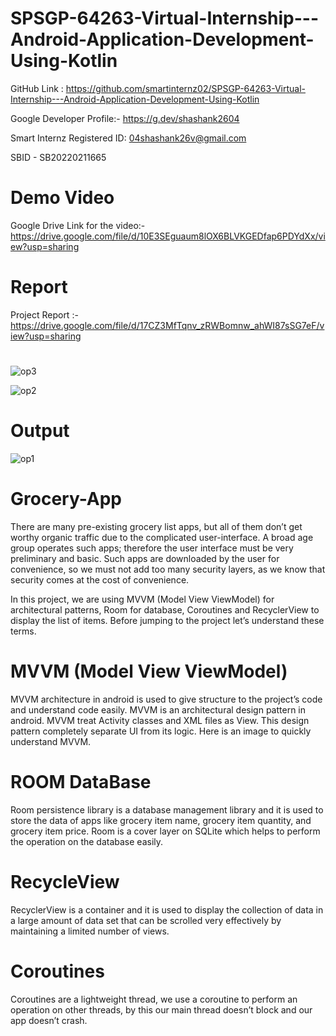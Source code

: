 # SPSGP-64263-Virtual-Internship---Android-Application-Development-Using-Kotlin

GitHub Link : https://github.com/smartinternz02/SPSGP-64263-Virtual-Internship---Android-Application-Development-Using-Kotlin

Google Developer Profile:- https://g.dev/shashank2604

Smart Internz Registered ID: 04shashank26v@gmail.com

SBID - SB20220211665

# Demo Video
Google Drive Link for the video:- https://drive.google.com/file/d/10E3SEguaum8lOX6BLVKGEDfap6PDYdXx/view?usp=sharing
# Report
Project Report :- https://drive.google.com/file/d/17CZ3MfTqnv_zRWBomnw_ahWI87sSG7eF/view?usp=sharing

#
![op3](https://user-images.githubusercontent.com/91933133/192144144-aa5cf626-d4a9-4518-9b08-320cce7236f1.jpeg)


![op2](https://user-images.githubusercontent.com/91933133/192144156-1d8383de-dda9-489f-b485-885309c01067.jpeg)
 
# Output 
![op1](https://user-images.githubusercontent.com/91933133/192144135-ec33e7f5-286b-4e33-9d50-f7761ee6a671.jpeg)


# Grocery-App

There are many pre-existing grocery list apps, but all of them don’t get worthy organic traffic due to the complicated user-interface. A broad age group operates such apps; therefore the user interface must be very preliminary and basic. Such apps are downloaded by the user for convenience, so we must not add too many security layers, as we know that security comes at the cost of convenience.

In this project, we are using MVVM (Model View ViewModel) for architectural patterns, Room for database, Coroutines and RecyclerView to display the list of items. Before jumping to the project let’s understand these terms.

# MVVM (Model View ViewModel)

MVVM architecture in android is used to give structure to the project’s code and understand code easily. MVVM is an architectural design pattern in android. MVVM treat Activity classes and XML files as View. This design pattern completely separate UI from its logic. Here is an image to quickly understand MVVM.

# ROOM DataBase

Room persistence library is a database management library and it is used to store the data of apps like grocery item name, grocery item quantity, and grocery item price. Room is a cover layer on SQLite which helps to perform the operation on the database easily.

# RecycleView

RecyclerView is a container and it is used to display the collection of data in a large amount of data set that can be scrolled very effectively by maintaining a limited number of views.

# Coroutines

Coroutines are a lightweight thread, we use a coroutine to perform an operation on other threads, by this our main thread doesn’t block and our app doesn’t crash.
